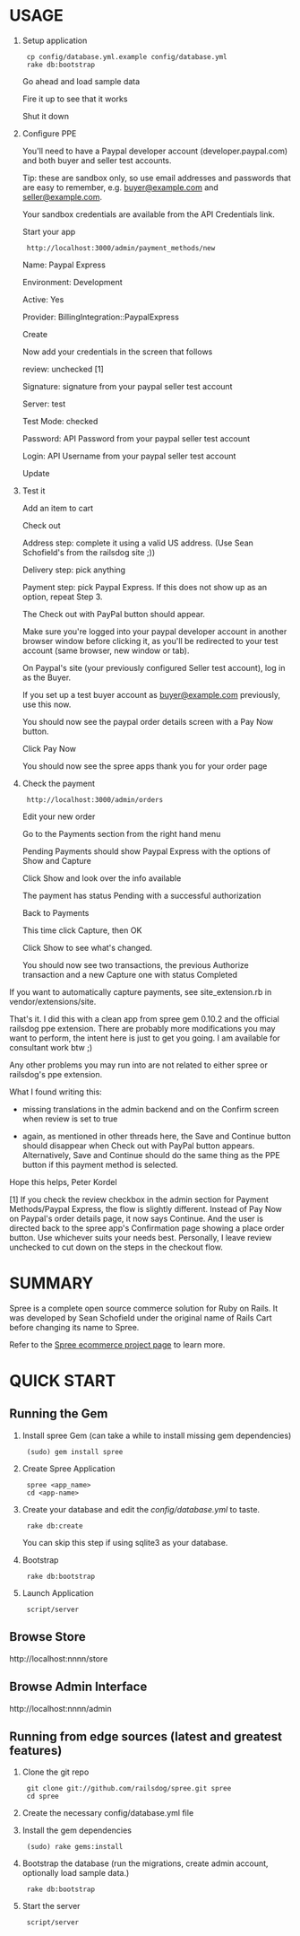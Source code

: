 USAGE
=====

1. Setup application

        cp config/database.yml.example config/database.yml
        rake db:bootstrap
  
    Go ahead and load sample data

    Fire it up to see that it works

    Shut it down


2. Configure PPE

    You'll need to have a Paypal developer account (developer.paypal.com) and both buyer and seller test accounts.
  
    Tip: these are sandbox only, so use email addresses and passwords that are easy to  remember, e.g. buyer@example.com and seller@example.com.
  
    Your sandbox credentials are available from the API Credentials link.
  
    Start your app
  
        http://localhost:3000/admin/payment_methods/new
  
    Name: Paypal Express
  
    Environment: Development
  
    Active: Yes
  
    Provider: BillingIntegration::PaypalExpress
  
    Create
  
    Now add your credentials in the screen that follows
  
    review: unchecked [1]
  
    Signature: signature from your paypal seller test account
  
    Server: test
  
    Test Mode: checked
  
    Password: API Password from your paypal seller test account
  
    Login: API Username from your paypal seller test account
  
    Update

3. Test it

    Add an item to cart
  
    Check out
  
    Address step: complete it using a valid US address. (Use Sean Schofield's from the railsdog site ;))
  
    Delivery step: pick anything
  
    Payment step: pick Paypal Express. If this does not show up as an option, repeat Step 3. 
  
    The Check out with PayPal button should appear.
  
    Make sure you're logged into your paypal developer account in another browser window before clicking it, as you'll be redirected to your test account (same browser, new window or tab).
  
    On Paypal's site (your previously configured Seller test account), log in as the Buyer. 
  
    If you set up a test buyer account as buyer@example.com previously, use this now.
  
    You should now see the paypal order details screen with a Pay Now button.
  
    Click Pay Now
  
    You should now see the spree apps thank you for your order page
  

4. Check the payment

        http://localhost:3000/admin/orders
  
    Edit your new order
  
    Go to the Payments section from the right hand menu
  
    Pending Payments should show Paypal Express with the options of Show and Capture
  
    Click Show and look over the info available
  
    The payment has status Pending with a successful authorization
  
    Back to Payments
  
    This time click Capture, then OK
  
    Click Show to see what's changed. 
  
    You should now see two transactions, the previous Authorize transaction and a new Capture one with status Completed
  

If you want to automatically capture payments, see site_extension.rb in vendor/extensions/site.

That's it.
I did this with a clean app from spree gem 0.10.2 and the official railsdog ppe extension.
There are probably more modifications you may want to perform, the intent here is just to get you going.
I am available for consultant work btw ;)

Any other problems you may run into are not related to either spree or railsdog's ppe extension.

What I found writing this:

- missing translations in the admin backend and on the Confirm screen when review is set to true

- again, as mentioned in other threads here, the Save and Continue button should disappear when Check out with PayPal button appears. Alternatively, Save and Continue should do the same thing as the PPE button if this payment method is selected.

Hope this helps,
Peter Kordel

[1] If you check the review checkbox in the admin section for Payment Methods/Paypal Express, the flow is slightly different. Instead of Pay Now on Paypal's order details page, it now says Continue. And the user is directed back to the spree app's Confirmation page showing a place order button. Use whichever suits your needs best. Personally, I leave review unchecked to cut down on the steps in the checkout flow.


SUMMARY
=======

Spree is a complete open source commerce solution for Ruby on Rails.
It was developed by Sean Schofield under the original name of Rails
Cart before changing its name to Spree.

Refer to the [Spree ecommerce project page](http://spreecommerce.com) 
to learn more.


QUICK START
===========

Running the Gem
---------------

1. Install spree Gem (can take a while to install missing gem dependencies)

        (sudo) gem install spree

2. Create Spree Application 

        spree <app_name>
        cd <app-name>

3. Create your database and edit the _config/database.yml_ to taste.

        rake db:create

    You can skip this step if using sqlite3 as your database.

4. Bootstrap

        rake db:bootstrap

5. Launch Application

        script/server


Browse Store
------------

http://localhost:nnnn/store

Browse Admin Interface
----------------------

http://localhost:nnnn/admin



Running from edge sources (latest and greatest features)
--------------------------------------------------------

1. Clone the git repo

        git clone git://github.com/railsdog/spree.git spree
        cd spree

2. Create the necessary config/database.yml file
        
3. Install the gem dependencies

        (sudo) rake gems:install
        
4. Bootstrap the database (run the migrations, create admin account, optionally load sample data.)

        rake db:bootstrap

5. Start the server

        script/server


